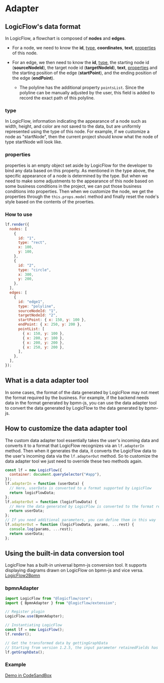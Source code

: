 # Adapter

## LogicFlow's data format

In LogicFlow, a flowchart is composed of **nodes** and **edges**.

- For a node, we need to know the **id**, [type](en/guide/extension/adapter#type), **coordinates**, **text**, [properties](en/guide/extension/adapter#properties) of this node.
- For an edge, we then need to know the **id**, [type](en/guide/extension/adapter#type), the starting node id (**sourceNodeId**), the target node id (**targetNodeId**), **text**, [properties](en/guide/extension/adapter#properties) and the starting position of the edge (**startPoint**), and the ending position of the edge (**endPoint**).

  - The polyline has the additional property `pointsList`. Since the polyline can be manually adjusted by the user, this field is added to record the exact path of this polyline.

### type

In LogicFlow, information indicating the appearance of a node such as width, height, and color are not saved to the data, but are uniformly represented using the type of this node. For example, if we customize a node as "startNode", then the current project should know what the node of type startNode will look like.

### properties

properties is an empty object set aside by LogicFlow for the developer to bind any data based on this property. As mentioned in the type above, the specific appearance of a node is determined by the type. But when we need to make some adjustments to the appearance of this node based on some business conditions in the project, we can put those business conditions into properties. Then when we customize the node, we get the properties through the `this.props.model` method and finally reset the node's style based on the contents of the proerties.

### How to use

```js
lf.render({
  nodes: [
    {
      id: "1",
      type: "rect",
      x: 100,
      y: 100,
    },
    {
      id: "2",
      type: "circle",
      x: 300,
      y: 200,
    },
  ],
  edges: [
    {
      id: "edge1",
      type: "polyline",
      sourceNodeId: "1",
      targetNodeId: "2",
      startPoint: { x: 150, y: 100 },
      endPoint: { x: 250, y: 200 },
      pointList: [
        { x: 150, y: 100 },
        { x: 200, y: 100 },
        { x: 200, y: 200 },
        { x: 250, y: 200 },
      ],
    },
  ],
});
```

## What is a data adapter tool

In some cases, the format of the data generated by LogicFlow may not meet the format required by the business. For example, if the backend needs data in the format generated by bpmn-js, you can use the data adapter tool to convert the data generated by LogicFlow to the data generated by bpmn-js.

## How to customize the data adapter tool

The custom data adapter tool essentially takes the user's incoming data and converts it to a format that LogicFlow recognizes via an `lf.adapterIn` method. Then when it generates the data, it converts the LogicFlow data to the user's incoming data via the `lf.adapterOut` method. So to customize the data adapter tool we just need to override these two methods again.

```js
const lf = new LogicFlow({
  container: document.querySelector("#app"),
});
lf.adapterIn = function (userData) {
  // Here, userData is converted to a format supported by LogicFlow
  return logicFlowData;
};
lf.adapterOut = function (logicFlowData) {
  // Here the data generated by LogicFlow is converted to the format required by the user.
  return userData;
};
// If you need additional parameters, you can define them in this way
lf.adapterOut = function (logicFlowData, params, ...rest) {
  console.log(params, ...rest);
  return userData;
};
```

## Using the built-in data conversion tool

LogicFlow has a built-in universal bpmn-js conversion tool. It supports displaying diagrams drawn on LogicFlow on bpmn-js and vice versa. [LogicFlow2Bpmn](https://github.com/didi/LogicFlow/tree/master/packages/extension/src/bpmn-adapter)

### bpmnAdapter

```ts
import LogicFlow from "@logicflow/core";
import { BpmnAdapter } from "@logicflow/extension";

// Register plugin
LogicFlow.use(BpmnAdapter);

// Instantiating LogicFlow
const lf = new LogicFlow();
lf.render();

// Get the transformed data by gettingGraphData
// Starting from version 1.2.5, the input parameter retainedFields has been added to getGraphData to ensure the proper execution of certain adapterOut, such as the bpmn-adapter in this case. retainedFields is an optional input parameter for the adapterOut, which means that any field appearing in this array will be treated as an attribute rather than a node when its value is an array or an object. We have defined some default attribute fields, such as "properties", "startPoint", "endPoint", and "pointsList", but clearly, these fields are not sufficient to meet the requirements of data processing. Therefore, to ensure that certain node attributes in the exported data are properly processed, please pass in an array of attribute reserve fields as needed, for example: lf.getGraphData(['attribute-a', 'attribute-b']).
lf.getGraphData();
```

### Example

<a href="https://docs.logic-flow.cn/demo/dist/examples/#/extension/adapter?from=doc" target="_blank"> Demo in CodeSandBox</a>
